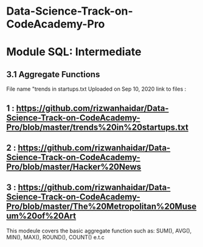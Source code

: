 # Data-Science-Track-on-CodeAcademy-Pro

# Module SQL: Intermediate

## 3.1 Aggregate Functions
  File name "trends in startups.txt
   Uploaded on Sep 10, 2020 
link to files : 
## 1 : https://github.com/rizwanhaidar/Data-Science-Track-on-CodeAcademy-Pro/blob/master/trends%20in%20startups.txt
## 2 : https://github.com/rizwanhaidar/Data-Science-Track-on-CodeAcademy-Pro/blob/master/Hacker%20News
## 3 : https://github.com/rizwanhaidar/Data-Science-Track-on-CodeAcademy-Pro/blob/master/The%20Metropolitan%20Museum%20of%20Art
This modeule covers the basic aggregate function 
such as: SUM(), AVG(), MIN(), MAX(), ROUND(), COUNT() e.t.c

   
